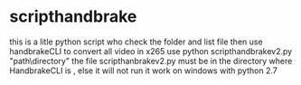 # scripthandbrake
this is a litle python script who check the folder and list file then use handbrakeCLI to convert all video in x265 
use python scripthandbrakev2.py "path\directory" 
the file scripthanbrakev2.py must be in the directory where HandbrakeCLI is , else it will not run 
it work on windows with python 2.7
